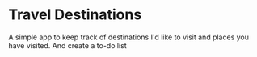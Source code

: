 # Travel Destinations

A simple app to keep track of destinations I'd like to visit and places you have visited. And create a to-do list

